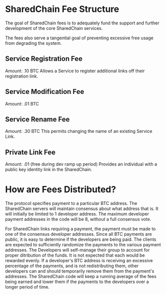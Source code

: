 # SharedChain Fee Structure
The goal of SharedChain fees is to adequately fund the support and further development of the core SharedChain services.

The fees also serve a tangential goal of preventing excessive free usage from degrading the system.

## Service Registration Fee
Amount: .10 BTC
Allows a Service to register additional links off their registration link.

## Service Modification Fee
Amount: .01 BTC

## Service Rename Fee
Amount: .30 BTC
This permits changing the name of an existing Service Link.

## Private Link Fee
Amount: .01 (free during dev ramp up period)
Provides an individual with a public key identity link in the SharedChain.

# How are Fees Distributed?
The protocol specifies payment to a particular BTC address.
The SharedChain servers will maintain consensus about what address that is.
It will initially be limited to 1 developer address.
The maximum developer payment addresses in the code will be 8, without a full consensus vote.

For SharedChain links requiring a payment, the payment must be made to one of the consensus developer addresses.
Since all BTC payments are public, it is easy to determine if the developers are being paid.
The clients are expected to sufficiently randomize the payments to the various payment addresses.
The Developers will self-manage their group to account for proper ditribution of the funds. It is not expected that each would be rewarded evenly.
If a developer's BTC address is receiving an excessive percentage of the payments, and is not redistributing them, other developers can and should temporarily remove them from the payment's addresses.
The SharedChain code will keep a running average of the fees being earned and lower them if the payments to the developers over a longer period of time.
